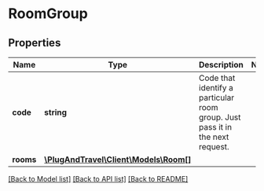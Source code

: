 # RoomGroup

## Properties
Name | Type | Description | Notes
------------ | ------------- | ------------- | -------------
**code** | **string** | Code that identify a particular room group. Just pass it in the next request. | 
**rooms** | [**\PlugAndTravel\Client\Models\Room[]**](Room.md) |  | 

[[Back to Model list]](../README.md#documentation-for-models) [[Back to API list]](../README.md#documentation-for-api-endpoints) [[Back to README]](../README.md)



